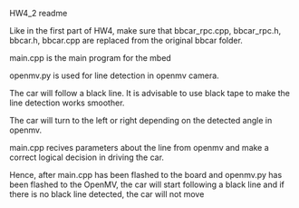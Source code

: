 HW4_2 readme

Like in the first part of HW4, make sure that bbcar_rpc.cpp,
bbcar_rpc.h, bbcar.h, bbcar.cpp are replaced from the 
original bbcar folder.

main.cpp is the main program for the mbed

openmv.py is used for line detection in openmv camera.

The car will follow a black line. It is advisable to use black tape
to make the line detection works smoother.

The car will turn to the left or right depending on the detected angle 
in openmv.

main.cpp recives parameters about the line 
from openmv and make a 
correct logical decision in driving the car.

Hence, after main.cpp has been flashed to the board and
openmv.py has been flashed to the OpenMV,
the car will start following a black line and if there is no
black line detected, the car will not move
